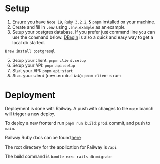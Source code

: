 # Setup

1. Ensure you have `Node 19`, `Ruby 3.2.2`, & `pnpm` installed on your machine.
2. Create and fill in `.env` using `.env.example` as an example.
3. Setup your postgres database. If you prefer just command line you can use the command below. [DBngin](https://dbngin.com/) is also a quick and easy way to get a local db started.

```
Brew install postgresql
```

5. Setup your client: `pnpm client:setup`
6. Setup your API: `pnpm api:setup`
7. Start your API: `pnpm api:start`
8. Start your client (new terminal tab): `pnpm client:start`

# Deployment

Deployment is done with Railway. A push with changes to the `main` branch will trigger a new deploy.

To deploy a new frontend run `pnpm run build:prod`, commit, and push to `main`.

Railway Ruby docs can be found [here](https://nixpacks.com/docs/providers/ruby)

The root directory for the application for Railway is `/api`

The build command is `bundle exec rails db:migrate`
